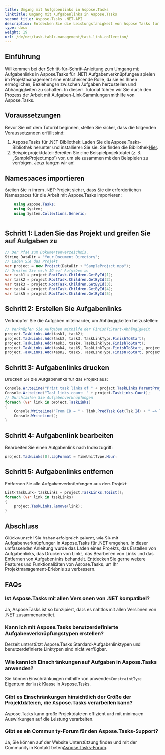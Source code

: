 ```yaml
---
title: Umgang mit Aufgabenlinks in Aspose.Tasks
linktitle: Umgang mit Aufgabenlinks in Aspose.Tasks
second_title: Aspose.Tasks .NET-API
description: Entdecken Sie die Leistungsfähigkeit von Aspose.Tasks für .NET bei der effizienten Verwaltung von Projektaufgabenverknüpfungen. Befolgen Sie unsere Schritt-für-Schritt-Anleitung, um Ihr Projektmanagement-Erlebnis zu verbessern.
type: docs
weight: 19
url: /de/net/task-table-management/task-link-collection/
---
```

## Einführung
Willkommen bei der Schritt-für-Schritt-Anleitung zum Umgang mit Aufgabenlinks in Aspose.Tasks für .NET! Aufgabenverknüpfungen spielen im Projektmanagement eine entscheidende Rolle, da sie es Ihnen ermöglichen, Beziehungen zwischen Aufgaben herzustellen und Abhängigkeiten zu schaffen. In diesem Tutorial führen wir Sie durch den Prozess der Arbeit mit Aufgaben-Link-Sammlungen mithilfe von Aspose.Tasks.
## Voraussetzungen
Bevor Sie mit dem Tutorial beginnen, stellen Sie sicher, dass die folgenden Voraussetzungen erfüllt sind:
1.  Aspose.Tasks für .NET-Bibliothek: Laden Sie die Aspose.Tasks-Bibliothek herunter und installieren Sie sie. Sie finden die Bibliothek[Hier](https://releases.aspose.com/tasks/net/).
2. Beispielprojektdatei: Bereiten Sie eine Beispielprojektdatei (z. B. „SampleProject.mpp“) vor, um sie zusammen mit den Beispielen zu verfolgen.
Jetzt fangen wir an!
## Namespaces importieren
Stellen Sie in Ihrem .NET-Projekt sicher, dass Sie die erforderlichen Namespaces für die Arbeit mit Aspose.Tasks importieren:
```csharp
    using Aspose.Tasks;
    using System;
    using System.Collections.Generic;
    
```
## Schritt 1: Laden Sie das Projekt und greifen Sie auf Aufgaben zu
```csharp
// Der Pfad zum Dokumentenverzeichnis.
String DataDir = "Your Document Directory";
// Laden Sie das Projekt
var project = new Project(DataDir + "SampleProject.mpp");
// Greifen Sie nach ID auf Aufgaben zu
var task1 = project.RootTask.Children.GetById(1);
var task2 = project.RootTask.Children.GetById(2);
var task3 = project.RootTask.Children.GetById(3);
var task4 = project.RootTask.Children.GetById(4);
var task5 = project.RootTask.Children.GetById(5);
```
## Schritt 2: Erstellen Sie Aufgabenlinks
Verknüpfen Sie die Aufgaben miteinander, um Abhängigkeiten herzustellen:
```csharp
// Verknüpfen Sie Aufgaben mithilfe der FinishToStart-Abhängigkeit
project.TaskLinks.Add(task1, task2);
project.TaskLinks.Add(task2, task3, TaskLinkType.FinishToStart);
project.TaskLinks.Add(task3, task4, TaskLinkType.FinishToStart);
project.TaskLinks.Add(task4, task5, TaskLinkType.FinishToStart, project.GetDuration(1, TimeUnitType.Day));
project.TaskLinks.Add(task2, task5, TaskLinkType.FinishToStart, project.GetDuration(2, TimeUnitType.Day));
```
## Schritt 3: Aufgabenlinks drucken
Drucken Sie die Aufgabenlinks für das Projekt aus:
```csharp
Console.WriteLine("Print task links of " + project.TaskLinks.ParentProject.Get(Prj.Name) + " project.");
Console.WriteLine("Task links count: " + project.TaskLinks.Count);
// Durchlaufen Sie Aufgabenverknüpfungen
foreach (var link in project.TaskLinks)
{
    Console.WriteLine("From ID = " + link.PredTask.Get(Tsk.Id) + " => To ID = " + link.SuccTask.Get(Tsk.Id));
    Console.WriteLine();
}
```
## Schritt 4: Aufgabenlink bearbeiten
Bearbeiten Sie einen Aufgabenlink nach Indexzugriff:
```csharp
project.TaskLinks[0].LagFormat = TimeUnitType.Hour;
```
## Schritt 5: Aufgabenlinks entfernen
Entfernen Sie alle Aufgabenverknüpfungen aus dem Projekt:
```csharp
List<TaskLink> taskLinks = project.TaskLinks.ToList();
foreach (var link in taskLinks)
{
    project.TaskLinks.Remove(link);
}
```
## Abschluss
Glückwunsch! Sie haben erfolgreich gelernt, wie Sie mit Aufgabenverknüpfungen in Aspose.Tasks für .NET umgehen. In dieser umfassenden Anleitung wurde das Laden eines Projekts, das Erstellen von Aufgabenlinks, das Drucken von Links, das Bearbeiten von Links und das Entfernen von Aufgabenlinks behandelt.
Entdecken Sie gerne weitere Features und Funktionalitäten von Aspose.Tasks, um Ihr Projektmanagement-Erlebnis zu verbessern.
## FAQs
### Ist Aspose.Tasks mit allen Versionen von .NET kompatibel?
Ja, Aspose.Tasks ist so konzipiert, dass es nahtlos mit allen Versionen von .NET zusammenarbeitet.
### Kann ich mit Aspose.Tasks benutzerdefinierte Aufgabenverknüpfungstypen erstellen?
Derzeit unterstützt Aspose.Tasks Standard-Aufgabenlinktypen und benutzerdefinierte Linktypen sind nicht verfügbar.
### Wie kann ich Einschränkungen auf Aufgaben in Aspose.Tasks anwenden?
 Sie können Einschränkungen mithilfe von anwenden`ConstraintType` Eigentum der`Task` Klasse in Aspose.Tasks.
### Gibt es Einschränkungen hinsichtlich der Größe der Projektdateien, die Aspose.Tasks verarbeiten kann?
Aspose.Tasks kann große Projektdateien effizient und mit minimalen Auswirkungen auf die Leistung verarbeiten.
### Gibt es ein Community-Forum für den Aspose.Tasks-Support?
 Ja, Sie können auf der Website Unterstützung finden und mit der Community in Kontakt treten[Aspose.Tasks-Forum](https://forum.aspose.com/c/tasks/15).